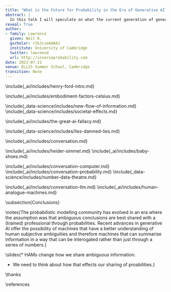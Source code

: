 ```yaml
---
title: "What is the Future for Probability in the Era of Generative AI?"
abstract: |
  In this talk I will speculate on what the current generation of generative AI technologies means for those of us who have been building probabilistic models in machine learning. In particular, I'll explore what these models mean at the human computer interface, suggesting that the generative AI models allow for a new type of computer a "human-analagous machine" (HAM) which constructs a feature space that is analagouse the equivalent "feature space" we use in our head for human reasoning. This allows for these machines to be much more robust to the types of ambiguity typically expressed by humans and to present the most salient information to humans about the status of a machine system. However, it also allows for what Daniel Dennet has referred to as "counterfeit humans". This presents new opportunities for those in probabilistic modelling to understand what it means for a human to gain a calibrated understanding of uncertainty through interacting with a HAM.
reveal: True
author:
- family: Lawrence
  given: Neil D.
  gscholar: r3SJcvoAAAAJ
  institute: University of Cambridge
  twitter: lawrennd
  url: http://inverseprobability.com
date: 2023-07-21
venue: ELLIS Summer School, Cambridge
transition: None
---
```


<!-- Faster horse -->
\include{_ai/includes/henry-ford-intro.md}

<!-- Embodiment Factors -->
\include{_ai/includes/embodiment-factors-celsius.md}

<!-- Information Triangle -->
\include{_data-science/includes/new-flow-of-information.md}
\include{_data-science/includes/societal-effects.md}

<!-- AI Fallacy -->
\include{_ai/includes/the-great-ai-fallacy.md}

<!-- Mathematical Statistics -->
\include{_data-science/includes/lies-damned-lies.md}

<!-- Conversation -->
\include{_ai/includes/conversation.md}

<!-- Fritz Heider -->
\include{_ai/includes/heider-simmel.md}
\include{_ai/includes/baby-shoes.md}
<!-- Conversation LLM -->
\include{_ai/includes/conversation-computer.md}
\include{_ai/includes/conversation-probability.md}
\include{_data-science/includes/number-data-theatre.md}
<!--\include{_psychology/includes/selective-attention-bias.md}-->
<!--include{_data-science/includes/data-selection-attention-bias.md}-->
\include{_ai/includes/conversation-llm.md}
\include{_ai/includes/human-analogue-machines.md}

<!-- Interfaces AI for Science -->
<!--include{_ai/includes/interfaces-ai-for-science.md}-->

\subsection{Conclusions}

\notes{The probabilistic modelling community has evolved in an era where the assumption was that ambiguous conclusions are best shared with a (trained) professional through probabilities. Recent advances in generative AI offer the possibility of machines that have a better understanding of human subjective ambiguities and therefore machines that can summarise information in a way that can be interogated rather than just through a series of numbers.}

\slides{* HAMs change how we share ambiguous information.
* We need to think about how that effects our sharing of proabilities.}

\thanks

\references
